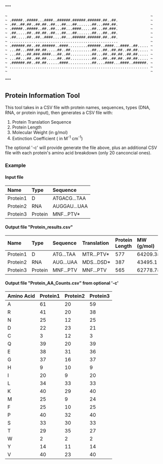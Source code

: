 """
~~~~~~~~~~~~~~~~~~~~~~~~~~~~~~~~~~~~~~~~~~~~~~~~~~~~~~~~~~~~~~~~~~~~
~                                                                  ~
~ .#####..#####...####..######.######.######.##..##.               ~
~ .##..##.##..##.##..##...##...##.......##...###.##.               ~
~ .#####..#####..##..##...##...####.....##...##.###.               ~
~ .##.....##..##.##..##...##...##.......##...##..##.               ~
~ .##.....##..##..####....##...######.######.##..##.               ~
~ ..................................................               ~
~ .######.##..##.######..####.........######..####...####..##..... ~
~ ...##...###.##.##.....##..##..........##...##..##.##..##.##..... ~
~ ...##...##.###.####...##..##..........##...##..##.##..##.##..... ~
~ ...##...##..##.##.....##..##..........##...##..##.##..##.##..... ~
~ .######.##..##.##......####...........##....####...####..######. ~
~ ................................................................ ~
~                                                                  ~
~~~~~~~~~~~~~~~~~~~~~~~~~~~~~~~~~~~~~~~~~~~~~~~~~~~~~~~~~~~~~~~~~~~~
"""

## Protein Information Tool

This tool takes in a CSV file with protein names, sequences, types (DNA, RNA, or protein input), then generates a CSV file with:
1. Protein Translation Sequence
2. Protein Length
3. Molecular Weight (in g/mol)
4. Extinction Coefficient ( in M<sup>-1</sup> cm<sup>-1</sup>)

The optional '-c' will provide generate the file above, plus an additional CSV file with each protein's amino acid breakdown (only 20 canconcial ones).

### Example
#### Input file
| Name      | Type      | Sequence       |
| :---      | :---      | :---           |
|Protein1   | D         | ATGACG...TAA   |
|Protein2   | RNA       | AUGGAU...UAA   |
|Protein3   | Protein   | MNF...PTV*     |

#### Output file "Protein_results.csv"
| Name    | Type    | Sequence    | Translation  | Protein Length| MW (g/mol)| Extinction Coefficent|
| :---    | :---    | :---        | :---         | :---          | :---      | :---                 |
|Protein1 | D       | ATG...TAA   | MTR...PTV*   | 577           | 64209.38  | 35985                |
|Protein2 | RNA     | AUG...UAA   | MDS...DSD*   | 387           | 43495.1   | 31140                |
|Protein3 | Protein | MNF...PTV   | MNF...PTV    | 565           | 62778.78  | 35985                |

#### Output file "Protein_AA_Counts.csv" from optional '-c'
| Amino Acid   | Protein1  | Protein2  | Protein3  |
| :---         | :---      | :---      | :---      |
| A            | 61        | 20        | 59        |
| R            | 41        | 20        | 38        |
| N            | 25        | 12        | 25        |
| D            | 22        | 23        | 21        |
| C            | 3         | 12        | 3         |
| Q            | 39        | 20        | 39        |
| E            | 38        | 31        | 36        |
| G            | 37        | 16        | 37        |
| H            | 9         | 10        | 9         |
| I            | 20        | 9         | 20        |
| L            | 34        | 33        | 33        |
| K            | 40        | 29        | 40        |
| M            | 25        | 9         | 24        |
| F            | 25        | 10        | 25        |
| P            | 40        | 32        | 40        |
| S            | 33        | 30        | 33        |
| T            | 29        | 35        | 27        |
| W            | 2         | 2         | 2         |
| Y            | 14        | 11        | 14        |
| V            | 40        | 23        | 40        |

















